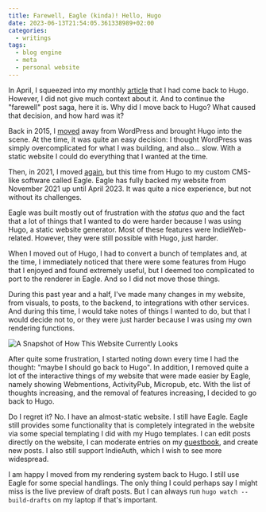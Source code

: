 ```yaml
---
title: Farewell, Eagle (kinda)! Hello, Hugo
date: 2023-06-13T21:54:05.361338989+02:00
categories:
  - writings
tags:
  - blog engine
  - meta
  - personal website
---
```


In April, I squeezed into my monthly [article](/2023/05/01/recently/) that I had come back to Hugo. However, I did not give much context about it. And to continue the "farewell" post saga, here it is. Why did I move back to Hugo? What caused that decision, and how hard was it?

<!--more-->

Back in 2015, I [moved](/2015/08/12/farewell-wordpress-hello-hugo/) away from WordPress and brought Hugo into the scene. At the time, it was quite an easy decision: I thought WordPress was simply overcomplicated for what I was building, and also... slow. With a static website I could do everything that I wanted at the time.

Then, in 2021, I moved [again](/2021/11/19/farewell-hugo-hello-eagle/), but this time from Hugo to my custom CMS-like software called Eagle. Eagle has fully backed my website from November 2021 up until April 2023. It was quite a nice experience, but not without its challenges.

Eagle was built mostly out of frustration with the _status quo_ and the fact that a lot of things that I wanted to do were harder because I was using Hugo, a static website generator. Most of these features were IndieWeb-related. However, they were still possible with Hugo, just harder.

When I moved out of Hugo, I had to convert a bunch of templates and, at the time, I immediately noticed that there were some features from Hugo that I enjoyed and found extremely useful, but I deemed too complicated to port to the renderer in Eagle. And so I did not move those things.

During this past year and a half, I've made many changes in my website, from visuals, to posts, to the backend, to integrations with other services. And during this time, I would take notes of things I wanted to do, but that I would decide not to, or they were just harder because I was using my own rendering functions.

![A Snapshot of How This Website Currently Looks](image:2023-06-13-website-screenshot)

After quite some frustration, I started noting down every time I had the thought: "maybe I should go back to Hugo". In addition, I removed quite a lot of the interactive things of my website that were made easier by Eagle, namely showing Webmentions, ActivityPub, Micropub, etc. With the list of thoughts increasing, and the removal of features increasing, I decided to go back to Hugo.

Do I regret it? No. I have an almost-static website. I still have Eagle. Eagle still provides some functionality that is completely integrated in the website via some special templating I did with my Hugo templates. I can edit posts directly on the website, I can moderate entries on my [guestbook](/guestbook), and create new posts. I also still support IndieAuth, which I wish to see more widespread.

I am happy I moved from my rendering system back to Hugo. I still use Eagle for some special handlings. The only thing I could perhaps say I might miss is the live preview of draft posts. But I can always run `hugo watch --build-drafts` on my laptop if that's important.
